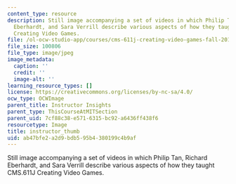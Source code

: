 ```yaml
---
content_type: resource
description: Still image accompanying a set of videos in which Philip Tan, Richard
  Eberhardt, and Sara Verrill describe various aspects of how they taught CMS.611J
  Creating Video Games.
file: /ol-ocw-studio-app/courses/cms-611j-creating-video-games-fall-2014/ab47bfe2a2d9bdb595b4380199c4b9af_instructor_thumb.jpg
file_size: 100806
file_type: image/jpeg
image_metadata:
  caption: ''
  credit: ''
  image-alt: ''
learning_resource_types: []
license: https://creativecommons.org/licenses/by-nc-sa/4.0/
ocw_type: OCWImage
parent_title: Instructor Insights
parent_type: ThisCourseAtMITSection
parent_uid: 7cf88c38-e571-6315-bc92-a6436ff438f6
resourcetype: Image
title: instructor_thumb
uid: ab47bfe2-a2d9-bdb5-95b4-380199c4b9af
---
```

Still image accompanying a set of videos in which Philip Tan, Richard Eberhardt, and Sara Verrill describe various aspects of how they taught CMS.611J Creating Video Games.